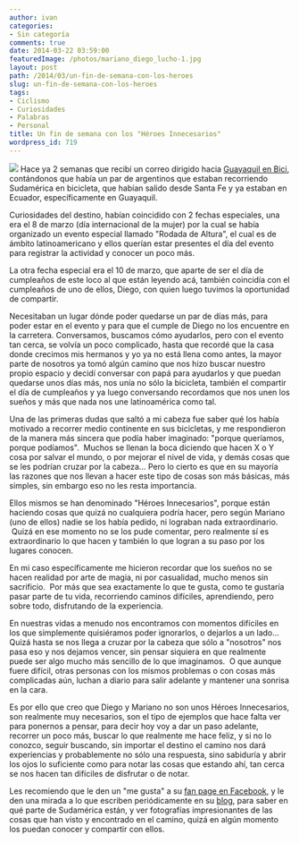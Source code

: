```yaml
---
author: ivan
categories:
- Sin categoría
comments: true
date: 2014-03-22 03:59:00
featuredImage: /photos/mariano_diego_lucho-1.jpg
layout: post
path: /2014/03/un-fin-de-semana-con-los-heroes
slug: un-fin-de-semana-con-los-heroes
tags:
- Ciclismo
- Curiosidades
- Palabras
- Personal
title: Un fin de semana con los "Héroes Innecesarios"
wordpress_id: 719
---
```


[![](/photos/diego_cumple-1.jpg)](https://3.bp.blogspot.com/-vBUuZHGm0a0/Uyx7n76P4BI/AAAAAAAACsQ/KJFx18DeKOI/s1600/diego_cumple.jpg) Hace ya 2 semanas que recibí un correo dirigido hacia [Guayaquil en Bici](https://guayaquilenbici.org/), contándonos que había un par de argentinos que estaban recorriendo Sudamérica en bicicleta, que habían salido desde Santa Fe y ya estaban en Ecuador, específicamente en Guayaquil.

Curiosidades del destino, habían coincidido con 2 fechas especiales, una era el 8 de marzo (día internacional de la mujer) por la cual se había organizado un evento especial llamado "Rodada de Altura", el cual es de ámbito latinoamericano y ellos querían estar presentes el día del evento para registrar la actividad y conocer un poco más.

La otra fecha especial era el 10 de marzo, que aparte de ser el día de cumpleaños de este loco al que están leyendo acá, también coincidía con el cumpleaños de uno de ellos, Diego, con quien luego tuvimos la oportunidad de compartir.

Necesitaban un lugar dónde poder quedarse un par de días más, para poder estar en el evento y para que el cumple de Diego no los encuentre en la carretera. Conversamos, buscamos cómo ayudarlos, pero con el evento tan cerca, se volvía un poco complicado, hasta que recordé que la casa donde crecimos mis hermanos y yo ya no está llena como antes, la mayor parte de nosotros ya tomó algún camino que nos hizo buscar nuestro propio espacio y decidí conversar con papá para ayudarlos y que puedan quedarse unos días más, nos unía no sólo la bicicleta, también el compartir el día de cumpleaños y ya luego conversando recordamos que nos unen los sueños y más que nada nos une latinoamérica como tal.

Una de las primeras dudas que saltó a mi cabeza fue saber qué los había motivado a recorrer medio continente en sus bicicletas, y me respondieron de la manera más sincera que podía haber imaginado: "porque queríamos, porque podíamos".  Muchos se llenan la boca diciendo que hacen X o Y cosa por salvar el mundo, o por mejorar el nivel de vida, y demás cosas que se les podrían cruzar por la cabeza... Pero lo cierto es que en su mayoría las razones que nos llevan a hacer este tipo de cosas son más básicas, más simples, sin embargo eso no les resta importancia.

Ellos mismos se han denominado "Héroes Innecesarios", porque están haciendo cosas que quizá no cualquiera podría hacer, pero según Mariano (uno de ellos) nadie se los había pedido, ni lograban nada extraordinario.  Quizá en ese momento no se los pude comentar, pero realmente sí es extraordinario lo que hacen y también lo que logran a su paso por los lugares conocen.

En mi caso específicamente me hicieron recordar que los sueños no se hacen realidad por arte de magia, ni por casualidad, mucho menos sin sacrificio.  Por más que sea exactamente lo que te gusta, como te gustaría pasar parte de tu vida, recorriendo caminos difíciles, aprendiendo, pero sobre todo, disfrutando de la experiencia.

En nuestras vidas a menudo nos encontramos con momentos difíciles en los que simplemente quisiéramos poder ignorarlos, o dejarlos a un lado... Quizá hasta se nos llega a cruzar por la cabeza que sólo a "nosotros" nos pasa eso y nos dejamos vencer, sin pensar siquiera en que realmente puede ser algo mucho más sencillo de lo que imaginamos.  O que aunque fuere difícil, otras personas con los mismos problemas o con cosas más complicadas aún, luchan a diario para salir adelante y mantener una sonrisa en la cara.

Es por ello que creo que Diego y Mariano no son unos Héroes Innecesarios, son realmente muy necesarios, son el tipo de ejemplos que hace falta ver para ponernos a pensar, para decir hoy voy a dar un paso adelante, recorrer un poco más, buscar lo que realmente me hace feliz, y si no lo conozco, seguir buscando, sin importar el destino el camino nos dará experiencias y probablemente no sólo una respuesta, sino sabiduría y abrir los ojos lo suficiente como para notar las cosas que estando ahí, tan cerca se nos hacen tan difíciles de disfrutar o de notar.

Les recomiendo que le den un "me gusta" a su [fan page en Facebook](https://www.facebook.com/ASantaFe18924Km), y le den una mirada a lo que escriben periódicamente en su [blog](https://asantafe18924.blogspot.com/), para saber en qué parte de Sudamérica están, y ver fotografías impresionantes de las cosas que han visto y encontrado en el camino, quizá en algún momento los puedan conocer y compartir con ellos.